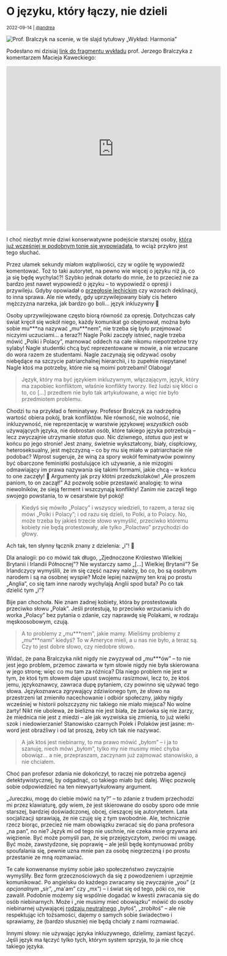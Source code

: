 # O języku, który łączy, nie dzieli

<small>2022-09-14 | [@andrea](/@andrea)</small>

![Prof. Bralczyk na scenie, w tle slajd tytułowy „Wykład: Harmonia”](/img-local/blog/bralczyk-harmonia.png)

Podesłano mi dzisiaj [link do fragmentu wykładu](https://www.facebook.com/watch/?v=1253316215424540)
prof. Jerzego Bralczyka z komentarzem Macieja Kaweckiego:

<p class="text-center"><iframe src="https://www.facebook.com/plugins/video.php?height=314&href=https%3A%2F%2Fwww.facebook.com%2Fkawecki.maciej%2Fvideos%2F1253316215424540%2F&show_text=true&width=560&t=0" width="560" height="429" style="border:none;overflow:hidden" scrolling="no" frameborder="0" allowfullscreen="true" allow="autoplay; clipboard-write; encrypted-media; picture-in-picture; web-share" allowFullScreen="true"></iframe></p>

I choć niezbyt mnie dziwi konserwatywne podejście starszej osoby,
[która już wcześniej w podobnym tonie się wypowiadała](https://ksiazki.wp.pl/w-tvp-wysmiewali-osoby-niebinarne-profesor-bralczyk-rozumie-dlaczego-6616979703601760a),
to wciąż przykro jest tego słuchać.

Przez ułamek sekundy miałom wątpliwości, czy w ogóle tę wypowiedź komentować.
Toż to taki autorytet, na pewno wie więcej o języku niż ja, co ja się będę wychylać?!
Szybko jednak dotarło do mnie, że to przecież nie za bardzo jest nawet wypowiedź o języku – to wypowiedź o opresji i przywileju.
Gdyby opowiadał o [przegłosie lechickim](https://pl.wikipedia.org/wiki/Przeg%C5%82os_lechicki) czy wzorach deklinacji, to inna sprawa.
Ale nie wtedy, gdy uprzywilejowany biały cis hetero mężczyzna narzeka, jak bardzo go boli… język inkluzywny 🤦‍

Osoby uprzywilejowane często biorą równość za opresję.
Dotychczas cały świat kręcił się wokół niego, każdy komunikat go obejmował, można było sobie mu\*\*\*na nazywać „mu\*\*\*nem”,
nie trzeba się było przejmować niczyimi uczuciami… a teraz?!
Nagle Polki zaczęły istnieć, nagle trzeba mówić „Polki i Polacy”, marnować oddech na całe nikomu niepotrzebne trzy sylaby!
Nagle studentki chcą być reprezentowane w mowie, a nie wrzucane do wora razem ze studentami.
Nagle zaczynają się odzywać osoby niebędące na szczycie patriarchalnej hierarchii, i to zupełnie niepytane!
Nagle ktoś ma potrzeby, które nie są moimi potrzebami! Olaboga!

> Język, który ma być językiem inkluzywnym, włączającym, język, który ma zapobiec konfliktom, właśnie konflikty tworzy.
> Ileż ludzi się kłóci o to, co \[…] przedtem nie było tak artykułowane, a więc nie było przedmiotem problemu.

Chodzi tu na przykład o feminatywy. Profesor Bralczyk za nadrzędną wartość obiera pokój, brak konfliktów.
Nie równość, nie wolność, nie inkluzywność, nie reprezentację w warstwie językowej _wszystkich_ osób używających języka,
nie dobrostan osób, które takiego języka potrzebują – lecz zwyczajnie utrzymanie _status quo_.
Nic dziwnego, _status quo_ jest w końcu po jego stronie! Jest znany, świetnie wykształcony,
biały, cispłciowy, heteroseksualny, jest mężczyzną – co by mu się miało w patriarchacie nie podobać?
Wprost sugeruje, że winą za spory wokół feminatywów powinny być obarczone feministki postulujące ich używanie,
a nie mizogini odmawiający im prawa nazywania się takimi formami, jakie chcą – w końcu to one zaczęły! 🤦
Argumenty jak przy kłótni przedszkolaków! „Ale proszem paniom, to on zaczął!”
Aż pozwolę sobie przestawić analogię: to wina niewolników, że sieją ferment i wszczynają konflikty!
Zanim nie zaczęli tego swojego powstania, to w cesarstwie był pokój!

> Kiedyś się mówiło „Polacy” i wszyscy wiedzieli, to razem, a teraz się mówi „Polki i Polacy”;
> i od razu się dzieli, to Polki, a to Polacy. No, może trzeba by jakieś trzecie słowo wymyślić,
> przeciwko któremu kobiety nie będą protestowały, ale tylko „Polactwo” przychodzi do głowy.

Ach tak, ten słynny łącznik znany z dzielenia: „i”! 🤦

Dla analogii: po co mówić tak długo, „Zjednoczone Królestwo Wielkiej Brytanii i Irlandii Północnej”?
Nie wystarczy samo „\[…] Wielkiej Brytanii”? Se Irlandczycy wymyślili, że im się część nazwy należy,
bo co, bo są osobnym narodem i są na osobnej wyspie? Może lepiej nazwijmy ten kraj po prostu „Anglia”,
co się tam inne narody wychylają Anglii spod buta? Po co tak dzielić tym „i”?

Bije pan chochoła. Nie znam żadnej kobiety, która by prostestowała przeciwko słowu „Polak”.
Jeśli protestują, to przeciwko wrzucaniu ich do worka „Polacy” bez pytania o zdanie,
czy naprawdę się Polakami, w rodzaju męskoosobowym, czują.

> A to problemy z „mu\*\*\*nem”, jakie mamy. Mieliśmy problemy z „mu\*\*\*nami” kiedyś?
> To w Ameryce mieli, a u nas nie było, a teraz są. Czy to jest dobre słowo, czy niedobre słowo.

Widać, że pana Bralczyka nikt nigdy nie zwyzywał od „mu\*\*\*ów” – 
to nie jest jego problem, przemoc zawarta w tym słowie nigdy nie była skierowana w jego stronę;
więc co mu tam za różnica? Dla niego problem nie jest w tym, że ktoś tym słowem daje upust swojemu rasizmowi,
lecz to, że ktoś jemu, językoznawcy, zawraca dupę pytaniem, czy powinno się używać tego słowa.
Językoznawca zgrywający zdziwionego tym, że słowo na przestrzeni lat zmieniło nacechowanie i odbiór społeczny,
jakby nigdy wcześniej w historii polszczyzny nic takiego nie miało miejsca? No wolne żarty!
Nikt nie ubolewa, że bielizna nie jest biała, że żarówka się nie żarzy, że miednica nie jest z miedzi
– ale jak wyzwiska się zmienią, to już wielki szok i niedowierzanie!
Stanowisko czarnych Polek i Polaków jest jasne: m-word jest obraźliwy i od lat proszą, żeby ich tak nie nazywać.

> A jak ktoś jest niebinarny, to ma prawo mówić „byłom” – i ja to szanuję, niech mówi „byłom”,
> tylko my nie musimy mieć chyba obowiąz… a nie, przepraszam, zaczynam już zajmować stanowisko, a nie chciałem.

Choć pan profesor zdania nie dokończył, to raczej nie potrzeba agencji detektywistycznej,
by odgadnąć, co takiego miało być dalej. Więc pozwolę sobie odpowiedzieć na ten niewyartykułowany argument.

„Jureczku, mogę do ciebie mówić na ty?” – to zdanie z trudem przechodzi mi przez klawiaturę,
gdy wiem, że jest skierowane do osoby sporo ode mnie starszej, bardziej doświadczonej, obcej, cieszącej się autorytetem.
Lata socjalizacji sprawiają, że nie czuję się z tym swobodnie.
Ale, technicznie rzecz biorąc, przecież nie mam obowiązku zwracać się do pana profesora „na pan”, no nie?
Język mi od tego nie uschnie, nie czeka mnie grzywna ani więzienie.
Być może pomyśli pan, że się przejęzyczyłom, zwróci mi uwagę. Być może, zawstydzone, się poprawię –
ale jeśli będę kontynuować próby spoufalania się, pewnie uzna mnie pan za osobę niegrzeczną
i po prostu przestanie ze mną rozmawiać.

Te całe konwenanse myśmy sobie jako społeczeństwo zwyczajnie wymyśliły.
Bez form grzecznościowych da się z powodzeniem i uprzejmie komunikować.
Po angielsku do każdego zwracamy się zwyczajnie „you” (z _opcjonalnym_ „sir”, „ma'am” czy „mx”)
– i świat się od tego, póki co, nie zawalił.
Podobnie możemy się wspólnie dogadać w kwestii zwracania się do osób niebinarnych.
Może i „nie musimy mieć obowiązku” mówić do osoby niebinarnej używającej [rodzaju neutralnego](/rodzaj-neutralny)
„byłoś”, „zrobiłoś” – ale nie respektując ich tożsamości, dajemy o samych sobie świadectwo
i sprawiamy, że (bardzo słusznie) nie będą chciały z nami rozmawiać.

Innymi słowy: nie używając języka inkluzywnego, dzielimy, zamiast łączyć.
Jęśli język ma łączyć tylko tych, którym system sprzyja, to ja nie chcę takiego języka. 
